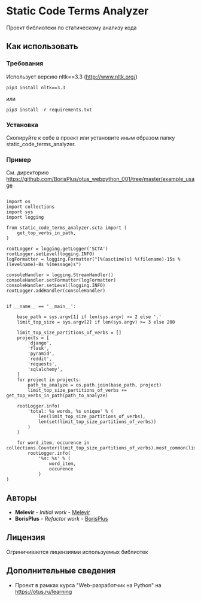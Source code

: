 # Static Code Terms Analyzer

Проект библиотеки по статическому анализу кода

## Как использовать

### Требования

Использует версию nltk==3.3 (http://www.nltk.org/)

```
pip3 install nltk==3.3
```

или

```
pip3 install -r requirements.txt
```

### Установка

Скопируйте к себе в проект или установите иным образом папку static_code_terms_analyzer.

### Пример

См. директорию https://github.com/BorisPlus/otus_webpython_001/tree/master/example_usage

```

import os
import collections
import sys
import logging

from static_code_terms_analyzer.scta import (
    get_top_verbs_in_path,
)

rootLogger = logging.getLogger('SCTA')
rootLogger.setLevel(logging.INFO)
logFormatter = logging.Formatter("[%(asctime)s] %(filename)-15s %(levelname)-8s %(message)s")

consoleHandler = logging.StreamHandler()
consoleHandler.setFormatter(logFormatter)
consoleHandler.setLevel(logging.INFO)
rootLogger.addHandler(consoleHandler)


if __name__ == '__main__':

    base_path = sys.argv[1] if len(sys.argv) >= 2 else '.'
    limit_top_size = sys.argv[2] if len(sys.argv) >= 3 else 200

    limit_top_size_partitions_of_verbs = []
    projects = [
        'django',
        'flask',
        'pyramid',
        'reddit',
        'requests',
        'sqlalchemy',
    ]
    for project in projects:
        path_to_analyze = os.path.join(base_path, project)
        limit_top_size_partitions_of_verbs += get_top_verbs_in_path(path_to_analyze)

    rootLogger.info(
        'total: %s words, %s unique' % (
            len(limit_top_size_partitions_of_verbs),
            len(set(limit_top_size_partitions_of_verbs))
        )
    )

    for word_item, occurence in collections.Counter(limit_top_size_partitions_of_verbs).most_common(limit_top_size):
        rootLogger.info(
            '%s: %s' % (
                word_item,
                occurence
            )
)

```


## Авторы

* **Melevir** - *Initial work* - [Melevir](https://gist.github.com/Melevir/5754a1b553eb11839238e43734d0eb79)
* **BorisPlus** - *Refactor work* - [BorisPlus](https://github.com/BorisPlus/otus_webpython_001)

## Лицензия

Огриничивается лицензиями используемых библиотек

## Дополнительные сведения

* Проект в рамках курса "Web-разработчик на Python" на https://otus.ru/learning


